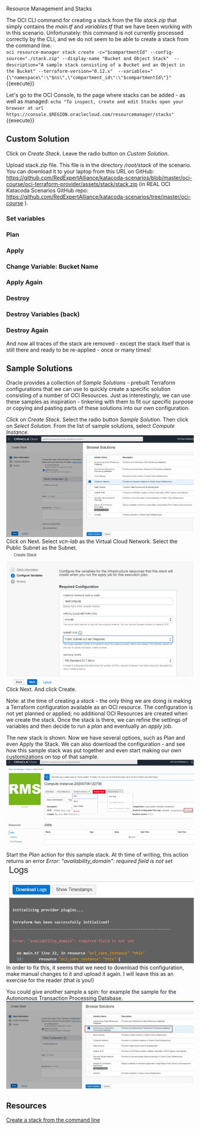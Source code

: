 Resource Management and Stacks

The OCI CLI command for creating a stack from the file *stack.zip* that simply contains the *main.tf* and *variables.tf* that we have been working with in this scenario. Unfortunately: this command is not currently processed correctly by the CLI, and we do not seem to be able to create a stack from the command line.  
`oci resource-manager stack create -c="$compartmentId" --config-source="./stack.zip" --display-name "Bucket and Object Stack"  --description="A sample stack consisting of a Bucket and an Object in the Bucket" --terraform-version="0.12.x"  --variables="{\"namespace\":\"$ns\",\"compartment_id\":\"$compartmentId\"}"`{{execute}}

Let's go to the OCI Console, to the page where stacks can be added - as well as managed:
`echo "To inspect, create and edit Stacks open your browser at url https://console.$REGION.oraclecloud.com/resourcemanager/stacks"`{{execute}}

## Custom Solution
Click on *Create Stack*. Leave the radio button on *Custom Solution*.

Upload stack.zip file. This file is in the directory */root/stack* of the scenario. You can download it to your laptop from this URL on GitHub: https://github.com/RedExpertAlliance/katacoda-scenarios/blob/master/oci-course/oci-terraform-provider/assets/stack/stack.zip  (in REAL OCI Katacoda Scenarios GitHub repo: https://github.com/RedExpertAlliance/katacoda-scenarios/tree/master/oci-course ).

### Set variables

### Plan

### Apply

### Change Variable: Bucket Name

### Apply Again

### Destroy

### Destroy Variables (back)

### Destroy Again

And now all traces of the stack are removed - except the stack itself that is still there and ready to be re-applied - once or many times! 


## Sample Solutions
Oracle provides a collection of *Sample Solutions* - prebuilt Terraform configurations that we can use to quickly create a specific solution consisting of a number of OCI Resources. Just as interestingly, we can use these samples as inspiration - tinkering with them to fit our specific purpose or copying and pasting parts of these solutions into our own configuration.

Click on *Create Stack*. Select the radio button *Sample Solution*. Then click on *Select Solution*. From the list of sample solutions, select *Compute Instance*.
![](assets/select-stack-solution.png)
Click on Next. Select *vcn-lab* as the Virtual Cloud Network. Select the Public Subnet as the Subnet.
![](assets/set-stack-variables.png)
Click Next. And click Create.

Note: at the time of creating a *stack* - the only thing we are doing is making a Terraform configuration available as an OCI resource. The configuration is not yet planned or applied; no additional OCI Resources are created when we create the stack. Once the stack is there, we can refine the settings of variables and then decide to run a *plan* and eventually an *apply* job.

The new stack is shown. Now we have several options, such as Plan and even Apply the Stack. We can also download the configuration - and see how this sample stack was put together and even start making our own customizations on top of that sample.
![](assets/new-stack-details.png)

Start the *Plan* action for this sample stack. At th time of writing, this action returns an error *Error: "availability_domain": required field is not set*
![](assets/sample-complute-plan-error.png)
In order to fix this, it seems that we need to download this configuration, make manual changes to it and upload it again. I will leave this as an exercise for the reader (that is you!)

You could give another sample a spin: for example the sample for the Autonomous Transaction Processing Database.
![](assets/sample-stack-atp.png)

## Resources

[Create a stack from the command line](https://docs.cloud.oracle.com/en-us/iaas/Content/ResourceManager/Concepts/samplecomputeinstance.htm#build)
